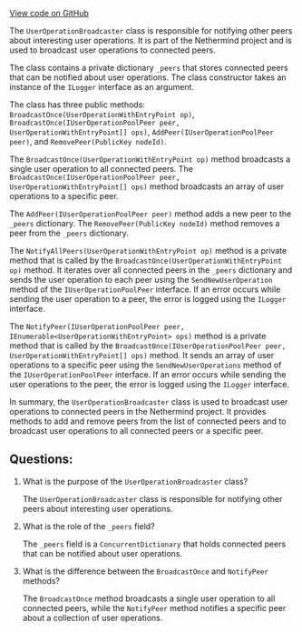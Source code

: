 [View code on GitHub](https://github.com/nethermindeth/nethermind/Nethermind.AccountAbstraction/Source/UserOperationBroadcaster.cs)

The `UserOperationBroadcaster` class is responsible for notifying other peers about interesting user operations. It is part of the Nethermind project and is used to broadcast user operations to connected peers. 

The class contains a private dictionary `_peers` that stores connected peers that can be notified about user operations. The class constructor takes an instance of the `ILogger` interface as an argument. 

The class has three public methods: `BroadcastOnce(UserOperationWithEntryPoint op)`, `BroadcastOnce(IUserOperationPoolPeer peer, UserOperationWithEntryPoint[] ops)`, `AddPeer(IUserOperationPoolPeer peer)`, and `RemovePeer(PublicKey nodeId)`. 

The `BroadcastOnce(UserOperationWithEntryPoint op)` method broadcasts a single user operation to all connected peers. The `BroadcastOnce(IUserOperationPoolPeer peer, UserOperationWithEntryPoint[] ops)` method broadcasts an array of user operations to a specific peer. 

The `AddPeer(IUserOperationPoolPeer peer)` method adds a new peer to the `_peers` dictionary. The `RemovePeer(PublicKey nodeId)` method removes a peer from the `_peers` dictionary. 

The `NotifyAllPeers(UserOperationWithEntryPoint op)` method is a private method that is called by the `BroadcastOnce(UserOperationWithEntryPoint op)` method. It iterates over all connected peers in the `_peers` dictionary and sends the user operation to each peer using the `SendNewUserOperation` method of the `IUserOperationPoolPeer` interface. If an error occurs while sending the user operation to a peer, the error is logged using the `ILogger` interface. 

The `NotifyPeer(IUserOperationPoolPeer peer, IEnumerable<UserOperationWithEntryPoint> ops)` method is a private method that is called by the `BroadcastOnce(IUserOperationPoolPeer peer, UserOperationWithEntryPoint[] ops)` method. It sends an array of user operations to a specific peer using the `SendNewUserOperations` method of the `IUserOperationPoolPeer` interface. If an error occurs while sending the user operations to the peer, the error is logged using the `ILogger` interface. 

In summary, the `UserOperationBroadcaster` class is used to broadcast user operations to connected peers in the Nethermind project. It provides methods to add and remove peers from the list of connected peers and to broadcast user operations to all connected peers or a specific peer.
## Questions: 
 1. What is the purpose of the `UserOperationBroadcaster` class?
    
    The `UserOperationBroadcaster` class is responsible for notifying other peers about interesting user operations.

2. What is the role of the `_peers` field?
    
    The `_peers` field is a `ConcurrentDictionary` that holds connected peers that can be notified about user operations.

3. What is the difference between the `BroadcastOnce` and `NotifyPeer` methods?
    
    The `BroadcastOnce` method broadcasts a single user operation to all connected peers, while the `NotifyPeer` method notifies a specific peer about a collection of user operations.